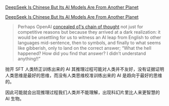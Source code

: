 [DeepSeek Is Chinese But Its AI Models Are From Another Planet](https://albertoromgar.medium.com/deepseek-is-chinese-but-its-ai-models-are-from-another-planet-e4cf94840086) 

[DeepSeek Is Chinese But Its AI Models Are From Another Planet](https://www.thealgorithmicbridge.com/p/deepseek-is-chinese-but-its-ai-models)

> Perhaps OpenAI [concealed o1's chain of thought](https://www.thealgorithmicbridge.com/p/openai-o1-a-new-paradigm-for-ai?open=false#§a-black-box-inside-another-black-box) not just for competitive reasons but because they arrived at a dark realization: it would be unsettling for us to witness an AI leap from English to other languages mid-sentence, then to symbols, and finally to what seems like gibberish, only to land on the correct answer; “What the hell happened? How did you find that answer? I didn’t understand anything!!”

抛开 SFT 人类矫正训练出来的 AI 其推理过程可能对人类并不友好，没有证据证明人类思维是最好的思维，而没有人类思维校准训练出来的 AI 是趋向于最好的思维的。

因此可能就会出现推理过程我们人类并不能理解，出现科幻片里比人来更智慧的 AI 生物。